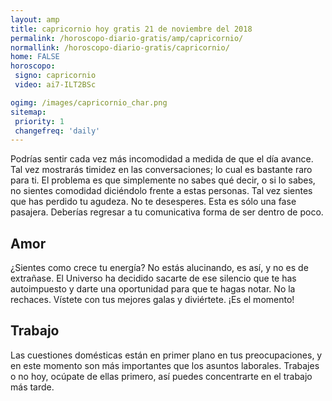 ```yaml
---
layout: amp
title: capricornio hoy gratis 21 de noviembre del 2018 
permalink: /horoscopo-diario-gratis/amp/capricornio/
normallink: /horoscopo-diario-gratis/capricornio/
home: FALSE
horoscopo:
 signo: capricornio
 video: ai7-ILT2BSc

ogimg: /images/capricornio_char.png
sitemap:
 priority: 1
 changefreq: 'daily'
---
```



Podrías sentir cada vez más incomodidad a medida de que el día avance. Tal vez mostrarás timidez en las conversaciones; lo cual es bastante raro para ti. El problema es que simplemente no sabes qué decir, o si lo sabes, no sientes comodidad diciéndolo frente a estas personas. Tal vez sientes que has perdido tu agudeza. No te desesperes. Esta es sólo una fase pasajera. Deberías regresar a tu comunicativa forma de ser dentro de poco.

## Amor

¿Sientes como crece tu energía? No estás alucinando, es  así, y no es de extrañase. El Universo ha decidido sacarte de ese silencio que te has autoimpuesto y darte una oportunidad para que te hagas notar. No la rechaces. Vístete con tus mejores galas y diviértete. ¡Es el momento!

## Trabajo

Las cuestiones domésticas están en primer plano en tus preocupaciones, y en este momento son más importantes que los asuntos laborales. Trabajes o no hoy, ocúpate de ellas primero, así puedes concentrarte en el trabajo más tarde.